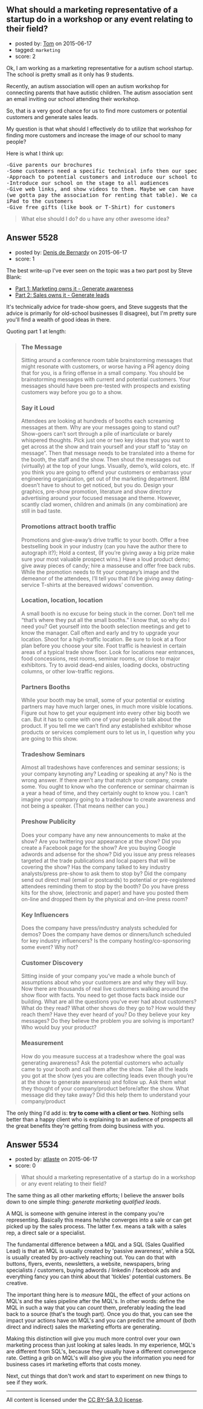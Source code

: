 ## What should a marketing representative of a startup do in a workshop or any event relating to their field?

- posted by: [Tom](https://stackexchange.com/users/6480531/tom) on 2015-06-17
- tagged: `marketing`
- score: 2

Ok, I am working as a marketing representative for a autism school startup. The school is pretty small as it only has 9 students.

Recently, an autism association will open an autism workshop for connecting parents that have autistic children. The autism association sent an email inviting our school attending their workshop. 

So, that is a very good chance for us to find more customers or potential customers and generate sales leads.

My question is that what should  I effectively do to utilize that workshop for finding more customers and increase the image of our school to many people?

Here is what I think up:
<pre>
-Give parents our brochures
-Some customers need a specific technical info then our specialists will answer them 
-Approach to potential customers and introduce our school to them
-Introduce our school on the stage to all audiences
-Give web links, and show videos to them. Maybe we can have an iPad in our table 
(we gotta pay the association for renting that table). We can show our video on 
iPad to the customers
-Give free gifts (like book or T-Shirt) for customers
</pre>

> What else should I do? do u have any other awesome idea?


## Answer 5528

- posted by: [Denis de Bernardy](https://stackexchange.com/users/182468/denis-de-bernardy) on 2015-06-17
- score: 1

The best write-up I've ever seen on the topic was a two part post by Steve Blank:

- [Part 1: Marketing owns it - Generate awareness](http://steveblank.com/2009/05/21/trade-shows/)
- [Part 2: Sales owns it - Generate leads](http://steveblank.com/2009/05/22/trade-shows-part-1/)

It's technically advice for trade-show goers, and Steve suggests that the advice is primarily for old-school businesses (I disagree), but I'm pretty sure you'll find a wealth of good ideas in there.

Quoting part 1 at length:

> ### The Message
> 
> Sitting around a conference room table brainstorming messages that
> might resonate with customers, or worse having a PR agency doing that
> for you, is a firing offense in a small company.  You should be
> brainstorming messages with current and potential customers.  Your
> messages should have been pre-tested with prospects and existing
> customers way before you go to a show.
> 
> ### Say it Loud
> 
> Attendees are looking at hundreds of booths each screaming messages at
> them.  Why are your messages going to stand out?  Show-goers can’t
> sort through a pile of inarticulate or barely whispered thoughts. 
> Pick just one or two key ideas that you want to get across at the show
> and train yourself and your staff to “stay on message”.  Then that
> message needs to be translated into a theme for the booth, the staff
> and the show. Then shout the messages out (virtually) at the top of
> your lungs. Visually, demo’s, wild colors, etc.  If you think you are
> going to offend your customers or embarrass your engineering
> organization, get out of the marketing department.  IBM doesn’t have
> to shout to get noticed, but you do.  Design your graphics, pre-show
> promotion, literature and show directory advertising around your
> focused message and theme.  However, scantly clad women, children and
> animals (in any combination) are still in bad taste.
> 
> ### Promotions attract booth traffic
> 
> Promotions and give-away’s drive traffic to your booth. Offer a free
> bestselling book in your industry (can you have the author there to
> autograph it?); Hold a contest, (If you’re giving away a big prize
> make sure your most valuable prospect wins.) Have a loud product demo;
> give away pieces of candy; hire a masseuse and offer free back rubs.
> While the promotion needs to fit your company’s image and the demeanor
> of the attendees, I’ll tell you that I’d be giving away dating-service
> T-shirts at the bereaved widows’ convention. 
> 
> ### Location, location, location
> 
> A small booth is no excuse for being stuck in the corner.  Don’t tell
> me “that’s where they put all the small booths.”  I know that, so why
> do I need you?  Get yourself into the booth selection meetings and get
> to know the manager.  Call often and early and try to upgrade your
> location.  Shoot for a high-traffic location.  Be sure to look at a
> floor plan before you choose your site. Foot traffic is heaviest in
> certain areas of a typical trade show floor. Look for locations near
> entrances, food concessions, rest rooms, seminar rooms, or close to
> major exhibitors. Try to avoid dead-end aisles, loading docks,
> obstructing columns, or other low-traffic regions.
> 
> ### Partners Booths
> 
> While your booth may be small, some of your potential or existing
> partners may have much larger ones, in much more visible locations.
> Figure out how to get your equipment into every other big booth we
> can. But it has to come with one of your people to talk about the
> product. If you tell me we can’t find any established exhibitor whose
> products or services complement ours to let us in, I question why you
> are going to this show.
> 
> ### Tradeshow Seminars           
> 
> Almost all tradeshows have conferences and seminar sessions; is your
> company keynoting any?  Leading or speaking at any? No is the wrong
> answer.  If there aren’t any that match your company, create some. 
> You ought to know who the conference or seminar chairman is a year a
> head of time, and they certainly ought to know you.  I can’t imagine
> your company going to a tradeshow to create awareness and not being a
> speaker.  (That means neither can you.)
> 
> ### Preshow Publicity
> 
> Does your company have any new announcements to make at the show?  Are
> you twittering your appearance at the show?  Did you create a Facebook
> page for the show?  Are you buying Google adwords and adsense for the
> show?  Did you issue any press releases targeted at the trade
> publications and local papers that will be covering the show?  Has the
> company talked to key industry analysts/press pre-show to ask them to
> stop by?  Did the company send out direct mail (email or postcards) to
> potential or pre-registered attendees reminding them to stop by the
> booth? Do you have press kits for the show, (electronic and paper) and
> have you posted them on-line and dropped them by the physical and
> on-line press room?
> 
> ### Key Influencers
> 
> Does the company have press/industry analysts scheduled for demos? 
> Does the company have demos or dinners/lunch scheduled for key
> industry influencers?  Is the company hosting/co-sponsoring some
> event?  Why not?  
> 
> ### Customer Discovery
> 
> Sitting inside of your company you’ve made a whole bunch of
> assumptions about who your customers are and why they will buy.  Now
> there are thousands of real live customers walking around the show
> floor with facts.  You need to get those facts back inside our
> building.  What are all the questions you’ve ever had about customers?
> What do they read?  What other shows do they go to?  How would they
> reach them?  Have they ever heard of you?  Do they believe your key
> messages?  Do they believe the problem you are solving is important? 
> Who would buy your product? 
> 
> ### Measurement
> 
> How do you measure success at a tradeshow where the goal was
> generating awareness?  Ask the potential customers who actually came
> to your booth and call them after the show.  Take all the leads you
> got at the show (yes you are collecting leads even though you’re at
> the show to generate awareness) and follow up.  Ask them what they
> thought of your company/product before/after the show.  What message
> did they take away?  Did this help them to understand your
> company/product

The only thing I'd add is: **try to come with a client or two**. Nothing sells better than a happy client who is explaining to an audience of prospects all the great benefits they're getting from doing business with you.


## Answer 5534

- posted by: [atlaste](https://stackexchange.com/users/1021317/atlaste) on 2015-06-17
- score: 0

> What should a marketing representative of a startup do in a workshop or any event relating to their field?

The same thing as all other marketing efforts; I believe the answer boils down to one simple thing: *generate marketing qualified leads*.

A MQL is someone with genuine interest in the company you're representing. Basically this means he/she converges into a sale or can get picked up by the sales process. The latter f.ex. means a talk with a sales rep, a direct sale or a specialist.

The fundamental difference between a MQL and a SQL (Sales Qualified Lead) is that an MQL is usually created by 'passive awareness', while a SQL is usually created by pro-actively reaching out. You can do that with buttons, flyers, events, newsletters, a website, newspapers, bring specialists / customers, buying adwords / linkedin / facebook ads and everything fancy you can think about that 'tickles' potential customers. Be creative.

The important thing here is to *measure* MQL, the effect of your actions on MQL's and the sales pipeline after the MQL's. In other words: define the MQL in such a way that you can *count* them, preferably leading the lead back to a source (that's the tough part). Once you do that, you can see the impact your actions have on MQL's and you can predict the amount of (both direct and indirect) sales the marketing efforts are generating. 

Making this distinction will give you much more control over your own marketing process than just looking at sales leads. In my experience, MQL's are different from SQL's, because they usually have a different convergence rate. Getting a grib on MQL's will also give you the information you need for business cases irt marketing efforts that costs money.

Next, cut things that don't work and start to experiment on new things to see if they work. 



---

All content is licensed under the [CC BY-SA 3.0 license](https://creativecommons.org/licenses/by-sa/3.0/).
